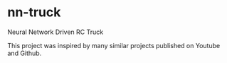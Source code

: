 # nn-truck
Neural Network Driven RC Truck

This project was inspired by many similar projects published on Youtube and Github.
